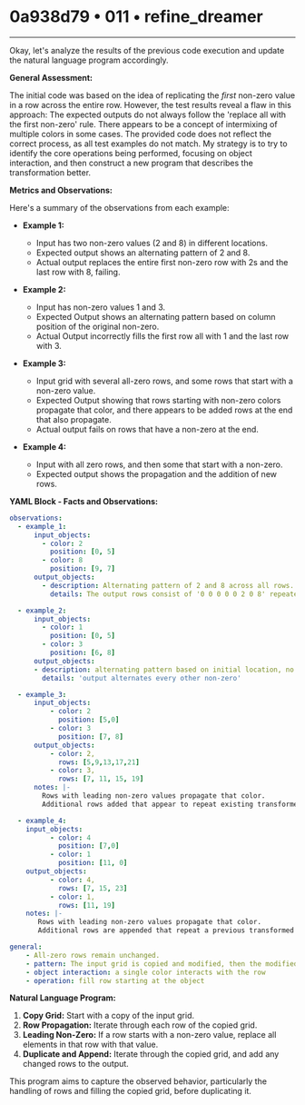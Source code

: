 # 0a938d79 • 011 • refine_dreamer

---
Okay, let's analyze the results of the previous code execution and update the natural language program accordingly.

**General Assessment:**

The initial code was based on the idea of replicating the *first* non-zero value in a row across the entire row. However, the test results reveal a flaw in this approach: The expected outputs do not always follow the 'replace all with the first non-zero' rule. There appears to be a concept of intermixing of multiple colors in some cases. The provided code does not reflect the correct process, as all test examples do not match. My strategy is to try to identify the core operations being performed, focusing on object interaction, and then construct a new program that describes the transformation better.

**Metrics and Observations:**

Here's a summary of the observations from each example:

*   **Example 1:**
    *   Input has two non-zero values (2 and 8) in different locations.
    *   Expected output shows an alternating pattern of 2 and 8.
    *   Actual output replaces the entire first non-zero row with 2s and the last row with 8, failing.

*   **Example 2:**
    *   Input has non-zero values 1 and 3.
    *   Expected Output shows an alternating pattern based on column position of the original non-zero.
    *   Actual Output incorrectly fills the first row all with 1 and the last row with 3.

*   **Example 3:**
    *   Input grid with several all-zero rows, and some rows that start with a non-zero value.
    *   Expected Output showing that rows starting with non-zero colors propagate that color, and there appears to be added rows at the end that also propagate.
    *    Actual output fails on rows that have a non-zero at the end.

*   **Example 4:**
    *    Input with all zero rows, and then some that start with a non-zero.
    *    Expected output shows the propagation and the addition of new rows.

**YAML Block - Facts and Observations:**

```yaml
observations:
  - example_1:
      input_objects:
        - color: 2
          position: [0, 5]
        - color: 8
          position: [9, 7]
      output_objects:
        - description: Alternating pattern of 2 and 8 across all rows.
          details: The output rows consist of '0 0 0 0 0 2 0 8' repeated.

  - example_2:
      input_objects:
        - color: 1
          position: [0, 5]
        - color: 3
          position: [6, 8]
      output_objects:
      - description: alternating pattern based on initial location, no propagation
        details: 'output alternates every other non-zero'

  - example_3:
      input_objects:
          - color: 2
            position: [5,0]
          - color: 3
            position: [7, 8]
      output_objects:
          - color: 2,
            rows: [5,9,13,17,21]
          - color: 3,
            rows: [7, 11, 15, 19]
      notes: |-
        Rows with leading non-zero values propagate that color.
        Additional rows added that appear to repeat existing transformed rows.

  - example_4:
    input_objects:
          - color: 4
            position: [7,0]
          - color: 1
            position: [11, 0]
    output_objects:
          - color: 4,
            rows: [7, 15, 23]
          - color: 1,
            rows: [11, 19]
    notes: |-
       Rows with leading non-zero values propagate that color.
       Additional rows are appended that repeat a previous transformed row

general:
    - All-zero rows remain unchanged.
    - pattern: The input grid is copied and modified, then the modified grid is duplicated to the final size.
    - object interaction: a single color interacts with the row
    - operation: fill row starting at the object
```

**Natural Language Program:**

1.  **Copy Grid:** Start with a copy of the input grid.
2.  **Row Propagation:** Iterate through each row of the copied grid.
3.  **Leading Non-Zero:** If a row starts with a non-zero value, replace all elements in that row with that value.
4. **Duplicate and Append:** Iterate through the copied grid, and add any changed rows to the output.

This program aims to capture the observed behavior, particularly the handling of rows and filling the copied grid, before duplicating it.

